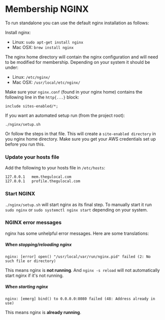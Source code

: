 # Membership NGINX

To run standalone you can use the default nginx installation as follows:

Install nginx:

- Linux: `sudo apt-get install nginx`
- Mac OSX: `brew install nginx`

The nginx home directory will contain the nginx configuration and will need to be modified for membership. Depending on your system it should be under:

- Linux: `/etc/nginx/`
- Mac OSX: `/usr/local/etc/nginx/`

Make sure your `nginx.conf` (found in your nginx home) contains the following line in the `http{...}` block:

```
include sites-enabled/*;
```

If you want an automated setup run (from the project root):

```
./nginx/setup.sh
```

Or follow the steps in that file. This will create a `site-enabled directory` in you nginx home directory. Make sure you get your AWS credentials set up before you run this.

### Update your hosts file

Add the following to your hosts file in `/etc/hosts`:

```
127.0.0.1   mem.thegulocal.com
127.0.0.1   profile.thegulocal.com
```

### Start NGINX
`./nginx/setup.sh` will start nginx as its final step. To manually start it run `sudo nginx` or `sudo systemctl nginx start` depending on your system.

### NGINX error messages

nginx has some unhelpful error messages. Here are some translations:

##### When stopping/reloading nginx
```
nginx: [error] open() "/usr/local/var/run/nginx.pid" failed (2: No such file or directory)
```

This means nginx is **not running**. And `nginx -s reload` will not automatically start nginx if it's not running.

##### When starting nginx
```
nginx: [emerg] bind() to 0.0.0.0:8080 failed (48: Address already in use)
```

This means nginx is **already running**.

